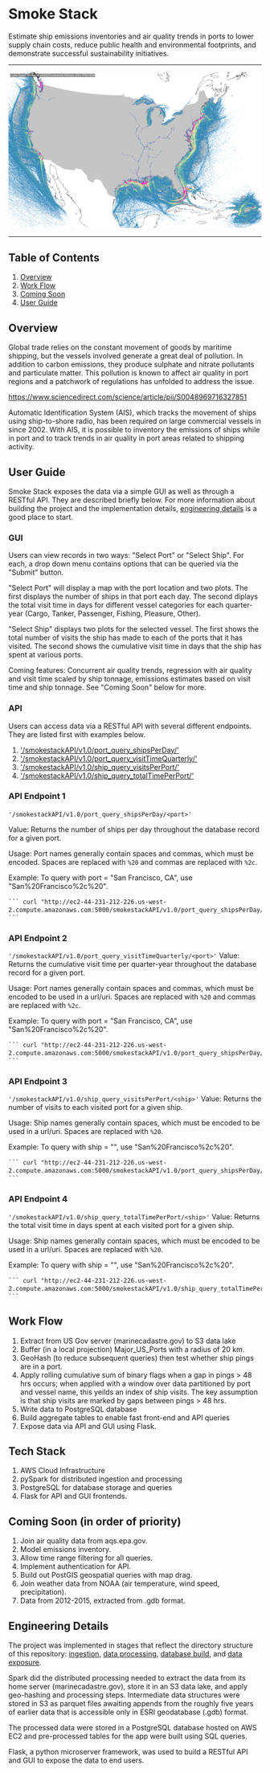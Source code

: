 # Smoke Stack
Estimate ship emissions inventories and air quality trends in ports to lower supply chain costs, reduce public health and environmental footprints, and demonstrate successful sustainability initiatives.

<hr/>

![2016_USA_ShippingHeatmap](/img/Coast_Guard_Terrestrial_USEEZContinental_AllShips_2016_Heatmaps_PREVIEW.png)

<hr/>

## Table of Contents
1. [Overview](README.md#Overview)
1. [Work Flow](README.md#Work-Flow)
1. [Coming Soon](README.md#Coming-Soon-(in-order-of-priority))
1. [User Guide](README.md#User-Guide)

## Overview
Global trade relies on the constant movement of goods by maritime shipping, but the vessels involved generate a great deal of pollution. In addition to carbon emissions, they produce sulphate and nitrate pollutants and particulate matter. This pollution is known to affect air quality in port regions and a patchwork of regulations has unfolded to address the issue.

https://www.sciencedirect.com/science/article/pii/S0048969716327851

Automatic Identification System (AIS), which tracks the movement of ships using ship-to-shore radio, has been required on large commercial vessels in since 2002. With AIS, it is possible to inventory the emissions of ships while in port and to track trends in air quality in port areas related to shipping activity.

## User Guide
Smoke Stack exposes the data via a simple GUI as well as through a RESTful API. They are described briefly below. For more information about building the project and the implementation details, [engineering details](README.md#Engineering-Details) is a good place to start.

### GUI
Users can view records in two ways: "Select Port" or "Select Ship". For each, a drop down menu contains options that can be queried via the "Submit" button.

"Select Port" will display a map with the port location and two plots. The first displays the number of ships in that port each day. The second diplays the total visit time in days for different vessel categories for each quarter-year (Cargo, Tanker, Passenger, Fishing, Pleasure, Other).

"Select Ship" displays two plots for the selected vessel. The first shows the total number of visits the ship has made to each of the ports that it has visited. The second shows the cumulative visit time in days that the ship has spent at various ports.

Coming features: Concurrent air quality trends, regression with air quality and visit time scaled by ship tonnage, emissions estimates based on visit time and ship tonnage. See "Coming Soon" below for more.

### API
Users can access data via a RESTful API with several different endpoints. They are listed first with examples below.

1. ['/smokestackAPI/v1.0/port_query_shipsPerDay/<port>'](README.md#API-Endpoing-1)
1. ['/smokestackAPI/v1.0/port_query_visitTimeQuarterly/<port>'](README.md#API-Endpoing-2)
1. ['/smokestackAPI/v1.0/ship_query_visitsPerPort/<ship>'](README.md#API-Endpoing-3)
1. ['/smokestackAPI/v1.0/ship_query_totalTimePerPort/<ship>'](README.md#API-Endpoing-4)

### API Endpoint 1
``` '/smokestackAPI/v1.0/port_query_shipsPerDay/<port>' ```

Value:
Returns the number of ships per day throughout the database record for a given port.

Usage:
Port names generally contain spaces and commas, which must be encoded. Spaces are replaced with `%20` and commas are replaced with `%2c`.

Example:
To query with port = "San Francisco, CA", use "San%20Francisco%2c%20".

	``` curl "http://ec2-44-231-212-226.us-west-2.compute.amazonaws.com:5000/smokestackAPI/v1.0/port_query_shipsPerDay/San%20Francisco%2c%20CA" ```
### API Endpoint 2
``` '/smokestackAPI/v1.0/port_query_visitTimeQuarterly/<port>' ```
Value:
Returns the cumulative visit time per quarter-year throughout the database record for a given port.

Usage:
Port names generally contain spaces and commas, which must be encoded to be used in a url/uri. Spaces are replaced with `%20` and commas are replaced with `%2c`.

Example:
To query with port = "San Francisco, CA", use "San%20Francisco%2c%20".

	``` curl "http://ec2-44-231-212-226.us-west-2.compute.amazonaws.com:5000/smokestackAPI/v1.0/port_query_shipsPerDay/San%20Francisco%2c%20CA" ```
### API Endpoint 3
``` '/smokestackAPI/v1.0/ship_query_visitsPerPort/<ship>' ```
Value:
Returns the number of visits to each visited port for a given ship.

Usage:
Ship names generally contain spaces, which must be encoded to be used in a url/uri. Spaces are replaced with `%20`.

Example:
To query with ship = "", use "San%20Francisco%2c%20".

	``` curl "http://ec2-44-231-212-226.us-west-2.compute.amazonaws.com:5000/smokestackAPI/v1.0/port_query_shipsPerDay/San%20Francisco%2c%20CA" ```
### API Endpoint 4
``` '/smokestackAPI/v1.0/ship_query_totalTimePerPort/<ship>' ```
Value:
Returns the total visit time in days spent at each visited port for a given ship.

Usage:
Ship names generally contain spaces, which must be encoded to be used in a url/uri. Spaces are replaced with `%20`.

Example:
To query with ship = "", use "San%20Francisco%2c%20".

	``` curl "http://ec2-44-231-212-226.us-west-2.compute.amazonaws.com:5000/smokestackAPI/v1.0/ship_query_totalTimePerPort/San%20Francisco%2c%20CA" ```

## Work Flow
1. Extract from US Gov server (marinecadastre.gov) to S3 data lake
1. Buffer (in a local projection) Major_US_Ports with a radius of 20 km.
1. GeoHash (to reduce subsequent queries) then test whether ship pings are in a port.
1. Apply rolling cumulative sum of binary flags when a gap in pings > 48 hrs occurs; when applied with a window over data partitioned by port and vessel name, this yeilds an index of ship visits. The key assumption is that ship visits are marked by gaps between pings > 48 hrs.
1. Write data to PostgreSQL database
1. Build aggregate tables to enable fast front-end and API queries
1. Expose data via API and GUI using Flask.

## Tech Stack
1. AWS Cloud Infrastructure
1. pySpark for distributed ingestion and processing
1. PostgreSQL for database storage and queries
1. Flask for API and GUI frontends.

## Coming Soon (in order of priority)
1. Join air quality data from aqs.epa.gov.
1. Model emissions inventory.
1. Allow time range filtering for all queries.
1. Implement authentication for API.
1. Build out PostGIS geospatial queries with map drag.
1. Join weather data from NOAA (air temperature, wind speed, precipitation).
1. Data from 2012-2015, extracted from .gdb format.

## Engineering Details
The project was implemented in stages that reflect the directory structure of this repository: [ingestion](/ingestion), [data processing](/data-processing), [database build](/database-scripts), and [data exposure](/app).

Spark did the distributed processing needed to extract the data from its home server (marinecadastre.gov), store it in an S3 data lake, and apply geo-hashing and processing steps. Intermediate data structures were stored in S3 as parquet files awaiting appends from the roughly five years of earlier data that is accessible only in ESRI geodatabase (.gdb) format. 

The processed data were stored in a PostgreSQL database hosted on AWS EC2 and pre-processed tables for the app were built using SQL queries.

Flask, a python microserver framework, was used to build a RESTful API and GUI to expose the data to end users.